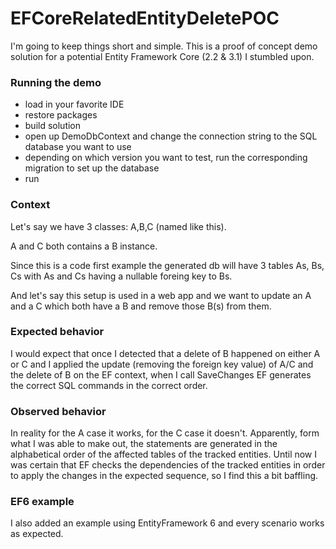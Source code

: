 # EFCoreRelatedEntityDeletePOC

I'm going to keep things short and simple. This is a proof of concept demo solution for a potential Entity Framework Core (2.2 & 3.1) I stumbled upon.

### Running the demo
- load in your favorite IDE
- restore packages
- build solution
- open up DemoDbContext and change the connection string to the SQL database you want to use
- depending on which version you want to test, run the corresponding migration to set up the database
- run

### Context

Let's say we have 3 classes: A,B,C (named like this).

A and C both contains a B instance.

Since this is a code first example the generated db will have 3 tables As, Bs, Cs with As and Cs having a nullable foreing key to Bs.

And let's say this setup is used in a web app and we want to update an A and a C which both have a B and remove those B(s) from them.
 
### Expected behavior

I would expect that once I detected that a delete of B happened on either A or C and I applied the update (removing the foreign key value) of A/C and the delete of B on the EF context, when I call SaveChanges EF generates the correct SQL commands in the correct order.

### Observed behavior

In reality for the A case it works, for the C case it doesn't. 
Apparently, form what I was able to make out, the statements are generated in the alphabetical order of the affected tables of the tracked entities. 
Until now I was certain that EF checks the dependencies of the tracked entities in order to apply the changes in the expected sequence, so I find this a bit baffling.


### EF6 example

I also added an example using EntityFramework 6 and every scenario works as expected.